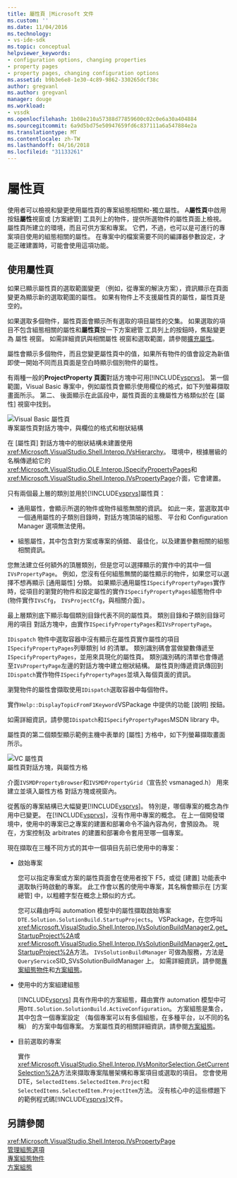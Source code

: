 ```yaml
---
title: 屬性頁 |Microsoft 文件
ms.custom: ''
ms.date: 11/04/2016
ms.technology:
- vs-ide-sdk
ms.topic: conceptual
helpviewer_keywords:
- configuration options, changing properties
- property pages
- property pages, changing configuration options
ms.assetid: b9b3e6e8-1e30-4c89-9862-330265dcf38c
author: gregvanl
ms.author: gregvanl
manager: douge
ms.workload:
- vssdk
ms.openlocfilehash: 1b08e210a57388d77859600c02c0e6a30a404884
ms.sourcegitcommit: 6a9d5bd75e50947659fd6c837111a6a547884e2a
ms.translationtype: MT
ms.contentlocale: zh-TW
ms.lasthandoff: 04/16/2018
ms.locfileid: "31133261"
---
```

# <a name="property-pages"></a>屬性頁
使用者可以檢視和變更使用屬性頁的專案組態相關和-獨立屬性。 A**屬性頁**中啟用按鈕**屬性**視窗或 [方案總管] 工具列上的物件，提供所選物件的屬性頁面上檢視。 屬性頁所建立的環境，而且可供方案和專案。 它們，不過，也可以是可進行的專案項目使用的組態相關的屬性。 在專案中的檔案需要不同的編譯器參數設定，才能正確建置時，可能會使用這項功能。  
  
## <a name="using-property-pages"></a>使用屬性頁  
 如果已顯示屬性頁的選取範圍變更 （例如，從專案的解決方案），資訊顯示在頁面變更為顯示新的選取範圍的屬性。 如果有物件上不支援屬性頁的屬性，屬性頁是空的。  
  
 如果選取多個物件，屬性頁面會顯示所有選取的項目屬性的交集。 如果選取的項目不包含組態相關的屬性和**屬性頁**按一下方案總管 工具列上的按鈕時，焦點變更為 屬性 視窗。 如需詳細資訊與相關屬性 視窗和選取範圍，請參閱[擴充屬性](../../extensibility/internals/extending-properties.md)。  
  
 屬性會顯示多個物件，而且您變更屬性頁中的值，如果所有物件的值會設定為新值即使一開始不同而且頁面是空白時顯示個別物件的屬性。  
  
 有兩種一般的**ProjectProperty 頁面**對話方塊中可用[!INCLUDE[vsprvs](../../code-quality/includes/vsprvs_md.md)]。 第一個範圍，Visual Basic 專案中，例如屬性頁會顯示使用欄位的格式，如下列螢幕擷取畫面所示。 第二、 後面顯示在此區段中，屬性頁面的主機屬性方格類似於在 [屬性] 視窗中找到。  
  
 ![Visual Basic 屬性頁](../../extensibility/internals/media/vsvbproppages.gif "vsVBPropPages")  
專案屬性頁對話方塊中，與欄位的格式和樹狀結構  
  
 在 [屬性頁] 對話方塊中的樹狀結構未建置使用<xref:Microsoft.VisualStudio.Shell.Interop.IVsHierarchy>。 環境中，根據層級的名稱傳遞給它的<xref:Microsoft.VisualStudio.OLE.Interop.ISpecifyPropertyPages>和<xref:Microsoft.VisualStudio.Shell.Interop.IVsPropertyPage>介面，它會建置。  
  
 只有兩個最上層的類別並用於[!INCLUDE[vsprvs](../../code-quality/includes/vsprvs_md.md)]屬性頁：  
  
-   通用屬性，會顯示所選的物件或物件組態無關的資訊。 如此一來，當選取其中一個通用屬性的子類別目錄時，對話方塊頂端的組態、 平台和 Configuration Manager 選項無法使用。  
  
-   組態屬性，其中包含對方案或專案的偵錯、 最佳化，以及建置參數相關的組態相關資訊。  
  
 您無法建立任何額外的頂層類別，但是您可以選擇顯示的實作中的其中一個`IVsPropertyPage`。 例如，您沒有任何組態無關的屬性顯示的物件，如果您可以選擇不想再顯示 [通用屬性] 分類。 如果顯示通用屬性`ISpecifyPropertyPages`實作時，從項目的瀏覽的物件和設定屬性的實作`ISpecifyPropertyPages`組態物件中 (物件實作`IVsCfg`， `IVsProjectCfg`，與相關介面）。  
  
 最上層類別底下顯示每個類別目錄代表不同的屬性頁。 類別目錄和子類別目錄可用的項目 對話方塊中，由實作`ISpecifyPropertyPages`和`IVsPropertyPage`。  
  
 `IDispatch` 物件中選取容器中沒有顯示在屬性頁實作屬性的項目`ISpecifyPropertyPages`列舉類別 Id 的清單。 類別識別碼會當做變數傳遞至`ISpecifyPropertyPages`，並用來具現化的屬性頁。 類別識別碼的清單也會傳遞至`IVsPropertyPage`左邊的對話方塊中建立樹狀結構。 屬性頁則傳遞資訊傳回到`IDispatch`實作物件`ISpecifyPropertyPages`並填入每個頁面的資訊。  
  
 瀏覽物件的屬性會擷取使用`IDispatch`選取容器中每個物件。  
  
 實作`Help::DisplayTopicFromF1Keyword`VSPackage 中提供的功能 [說明] 按鈕。  
  
 如需詳細資訊，請參閱`IDispatch`和`ISpecifyPropertyPages`MSDN library 中。  
  
 屬性頁的第二個類型顯示範例主機中表單的 [屬性] 方格中，如下列螢幕擷取畫面所示。  
  
 ![VC 屬性頁](../../extensibility/internals/media/vsvcproppages.gif "vsVCPropPages")  
屬性頁對話方塊，與屬性方格  
  
 介面`IVSMDPropertyBrowser`和`IVSMDPropertyGrid`（宣告於 vsmanaged.h） 用來建立並填入屬性方格 對話方塊或視窗內。  
  
 從舊版的專案結構已大幅變更[!INCLUDE[vsprvs](../../code-quality/includes/vsprvs_md.md)]。 特別是，哪個專案的概念為作用中已變更。 在[!INCLUDE[vsprvs](../../code-quality/includes/vsprvs_md.md)]，沒有作用中專案的概念。 在上一個開發環境中，使用中的專案已之專案的建置和部署命令不論內容為何，會預設為。 現在，方案控制及 arbitrates 的建置和部署命令套用至哪一個專案。  
  
 現在擷取在三種不同方式的其中一個項目先前已使用中的專案：  
  
-   啟始專案  
  
     您可以指定專案或方案的屬性頁面會在使用者按下 F5，或從 [建置] 功能表中選取執行時啟動的專案。 此工作會以舊的使用中專案，其名稱會顯示在 [方案總管] 中，以粗體字型在概念上類似的方式。  
  
     您可以藉由呼叫 automation 模型中的屬性擷取啟始專案`DTE.Solution.SolutionBuild.StartupProjects`。 VSPackage，在您呼叫<xref:Microsoft.VisualStudio.Shell.Interop.IVsSolutionBuildManager2.get_StartupProject%2A>或<xref:Microsoft.VisualStudio.Shell.Interop.IVsSolutionBuildManager2.get_StartupProject%2A>方法。 `IVsSolutionBuildManager` 可做為服務，方法是`QueryService`SID_SVsSolutionBuildManager 上。 如需詳細資訊，請參閱[專案組態物件](../../extensibility/internals/project-configuration-object.md)和[方案組態](../../extensibility/internals/solution-configuration.md)。  
  
-   使用中的方案組建組態  
  
     [!INCLUDE[vsprvs](../../code-quality/includes/vsprvs_md.md)] 具有作用中的方案組態，藉由實作 automation 模型中可用`DTE.Solution.SolutionBuild.ActiveConfiguration`。 方案組態是集合，其中包含一個專案設定 （每個專案可以有多個組態，在多種平台，以不同的名稱） 的方案中每個專案。 方案屬性頁的相關詳細資訊，請參閱[方案組態](../../extensibility/internals/solution-configuration.md)。  
  
-   目前選取的專案  
  
     實作<xref:Microsoft.VisualStudio.Shell.Interop.IVsMonitorSelection.GetCurrentSelection%2A>方法來擷取專案階層架構和專案項目或選取的項目。 您會使用 DTE，`SelectedItems.SelectedItem.Project`和`SelectedItems.SelectedItem.ProjectItem`方法。 沒有核心中的這些標題下的範例程式碼[!INCLUDE[vsprvs](../../code-quality/includes/vsprvs_md.md)]文件。  
  
## <a name="see-also"></a>另請參閱  
 <xref:Microsoft.VisualStudio.Shell.Interop.IVsPropertyPage>   
 [管理組態選項](../../extensibility/internals/managing-configuration-options.md)   
 [專案組態物件](../../extensibility/internals/project-configuration-object.md)   
 [方案組態](../../extensibility/internals/solution-configuration.md)
